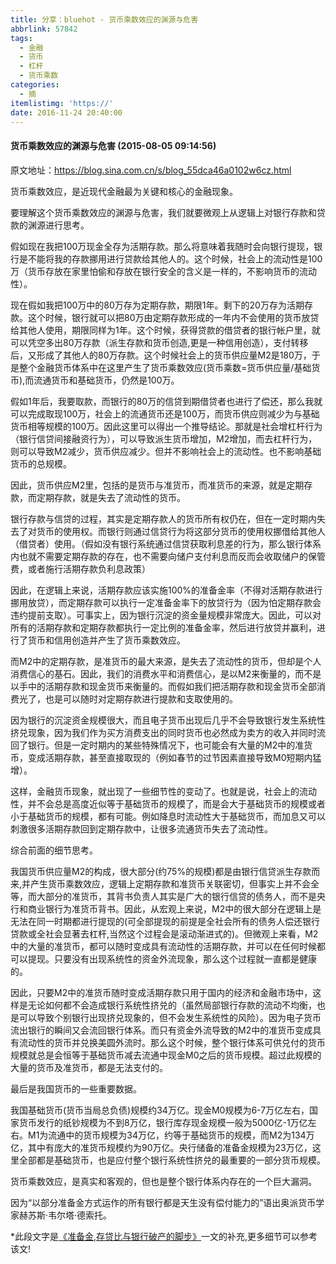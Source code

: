 ```yaml
---
title: 分享：bluehot - 货币乘数效应的渊源与危害
abbrlink: 57842
tags:
  - 金融
  - 货币
  - 杠杆
  - 货币乘数
categories:
  - 摘
itemlistimg: 'https://'
date: 2016-11-24 20:40:00
---
```

#### 货币乘数效应的渊源与危害 (2015-08-05 09:14:56)

原文地址：https://blog.sina.com.cn/s/blog_55dca46a0102w6cz.html

货币乘数效应，是近现代金融最为关键和核心的金融现象。  


要理解这个货币乘数效应的渊源与危害，我们就要微观上从逻辑上对银行存款和贷款的渊源进行思考。  

假如现在我把100万现金全存为活期存款。那么将意味着我随时会向银行提现，银行是不能将我的存款挪用进行贷款给其他人的。这个时候，社会上的流动性是100万（货币存放在家里怕偷和存放在银行安全的含义是一样的，不影响货币的流动性）。  

现在假如我把100万中的80万存为定期存款，期限1年。剩下的20万存为活期存款。这个时候，银行就可以把80万由定期存款形成的一年内不会使用的货币放贷给其他人使用，期限同样为1年。这个时候，获得贷款的借贷者的银行帐户里，就可以凭空多出80万存款（派生存款和货币创造,更是一种信用创造），支付转移后，又形成了其他人的80万存款。这个时候社会上的货币供应量M2是180万，于是整个金融货币体系中在这里产生了货币乘数效应(货币乘数=货币供应量/基础货币),而流通货币和基础货币，仍然是100万。  

假如1年后，我要取款，而银行的80万的信贷到期借贷者也进行了偿还，那么我就可以完成取现100万，社会上的流通货币还是100万，而货币供应则减少为与基础货币相等规模的100万。因此这里可以得出一个推导结论。那就是社会增杠杆行为（银行信贷间接融资行为），可以导致派生货币增加，M2增加，而去杠杆行为，则可以导致M2减少，货币供应减少。但并不影响社会上的流动性。也不影响基础货币的总规模。  

因此，货币供应M2里，包括的是货币与准货币，而准货币的来源，就是定期存款，而定期存款，就是失去了流动性的货币。  

银行存款与信贷的过程，其实是定期存款人的货币所有权仍在，但在一定时期内失去了对货币的使用权。而银行则通过信贷行为将这部分货币的使用权挪借给其他人（借贷者）使用。（假如没有银行系统通过信贷获取利息差的行为，那么银行体系内也就不需要定期存款的存在，也不需要向储户支付利息而反而会收取储户的保管费，或者施行活期存款负利息政策）  

因此，在逻辑上来说，活期存款应该实施100%的准备金率（不得对活期存款进行挪用放贷），而定期存款可以执行一定准备金率下的放贷行为（因为怕定期存款会违约提前支取）。可事实上，因为银行沉淀的资金量规模非常庞大。因此，可以对所有的活期存款和定期存款都执行一定比例的准备金率，然后进行放贷并赢利，进行了货币和信用创造并产生了货币乘数效应。  

而M2中的定期存款，是准货币的最大来源，是失去了流动性的货币，但却是个人消费信心的基石。因此，我们的消费水平和消费信心，是以M2来衡量的，而不是以手中的活期存款和现金货币来衡量的。而假如我们把活期存款和现金货币全部消费光了，也是可以随时对定期存款进行提款和支取使用的。  

因为银行的沉淀资金规模很大，而且电子货币出现后几乎不会导致银行发生系统性挤兑现象，因为我们作为买方消费支出的同时货币也必然成为卖方的收入并同时流回了银行。但是一定时期内的某些特殊情况下，也可能会有大量的M2中的准货币，变成活期存款，甚至直接取现的（例如春节的过节因素直接导致M0短期内猛增）。  

这样，金融货币现象，就出现了一些细节性的变动了。也就是说，社会上的流动性，并不会总是高度近似等于基础货币的规模了，而是会大于基础货币的规模或者小于基础货币的规模，都有可能。例如降息时流动性大于基础货币，而加息又可以刺激很多活期存款回到定期存款中，让很多流通货币失去了流动性。  

综合前面的细节思考。  

我国货币供应量M2的构成，很大部分(约75%的规模)都是由银行信贷派生存款而来,并产生货币乘数效应，逻辑上定期存款和准货币关联密切，但事实上并不会全等，而大部分的准货币，其背书负责人其实是广大的银行信贷的债务人，而不是央行和商业银行为准货币背书。因此，从宏观上来说，M2中的很大部分在逻辑上是无法在同一时期都进行提现的(可全部提现的前提是全社会所有的债务人偿还银行贷款或全社会显著去杠杆,当然这个过程会是滚动渐进式的)。但微观上来看，M2中的大量的准货币，都可以随时变成具有流动性的活期存款，并可以在任何时候都可以提现。只要没有出现系统性的资金外流现象，那么这个过程就一直都是健康的。  

因此，只要M2中的准货币随时变成活期存款只用于国内的经济和金融市场中，这样是无论如何都不会造成银行系统性挤兑的（虽然局部银行存款的流动不均衡，也是可以导致个别银行出现挤兑现象的，但不会发生系统性的风险）。因为电子货币流出银行的瞬间又会流回银行体系。而只有资金外流导致的M2中的准货币变成具有流动性的货币并兑换美圆外流时。那么这个时候，整个银行体系可供兑付的货币规模就总是会恒等于基础货币减去流通中现金M0之后的货币规模。超过此规模的大量的货币及准货币，都是无法支付的。  

最后是我国货币的一些重要数据。  

我国基础货币(货币当局总负债)规模约34万亿。现金M0规模为6-7万亿左右，国家货币发行的纸钞规模为不到8万亿，银行库存现金规模一般为5000亿-1万亿左右。M1为流通中的货币规模为34万亿，约等于基础货币的规模，而M2为134万亿，其中有庞大的准货币规模约为90万亿。央行储备的准备金规模为23万亿，这里全部都是基础货币，也是应付整个银行系统性挤兑的最重要的一部分货币规模。  

货币乘数效应，是真实和客观的，但也是整个银行体系内存在的一个巨大漏洞。  

因为“以部分准备金方式运作的所有银行都是天生没有偿付能力的”语出奥派货币学家赫苏斯·韦尔塔·德索托。  

 
 *此段文字是[《准备金,存贷比与银行破产的脚步》](https://blog.sina.com.cn/s/blog_55dca46a0102vx5h.html)一文的补充,更多细节可以参考该文!
